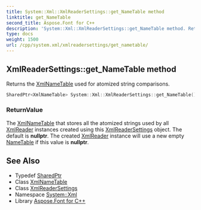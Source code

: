 ```yaml
---
title: System::Xml::XmlReaderSettings::get_NameTable method
linktitle: get_NameTable
second_title: Aspose.Font for C++
description: 'System::Xml::XmlReaderSettings::get_NameTable method. Returns the XmlNameTable used for atomized string comparisons in C++.'
type: docs
weight: 1500
url: /cpp/system.xml/xmlreadersettings/get_nametable/
---
```

## XmlReaderSettings::get_NameTable method


Returns the [XmlNameTable](../../xmlnametable/) used for atomized string comparisons.

```cpp
SharedPtr<XmlNameTable> System::Xml::XmlReaderSettings::get_NameTable()
```


### ReturnValue

The [XmlNameTable](../../xmlnametable/) that stores all the atomized strings used by all [XmlReader](../../xmlreader/) instances created using this [XmlReaderSettings](../) object. The default is **nullptr**. The created [XmlReader](../../xmlreader/) instance will use a new empty [NameTable](../../nametable/) if this value is **nullptr**.

## See Also

* Typedef [SharedPtr](../../../system/sharedptr/)
* Class [XmlNameTable](../../xmlnametable/)
* Class [XmlReaderSettings](../)
* Namespace [System::Xml](../../)
* Library [Aspose.Font for C++](../../../)
